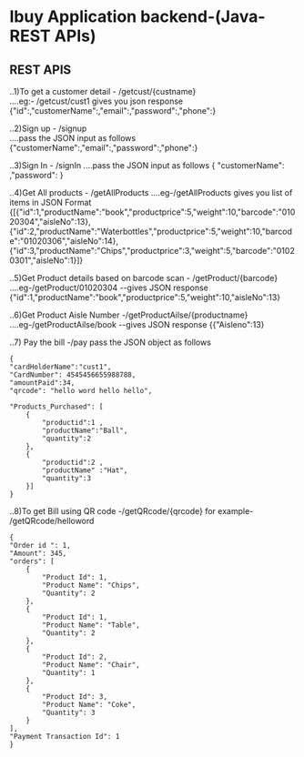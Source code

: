 # Ibuy Application backend-(Java-REST APIs)

## REST APIS

..1)To get a customer detail - /getcust/{custname}  
....eg:- /getcust/cust1 gives you json response {"id":,"customerName":,"email":,"password":,"phone":}


..2)Sign up - /signup  
....pass the JSON input as follows {"customerName":,"email":,"password":,"phone":}


..3)Sign In - /signIn
....pass the JSON input as follows { "customerName": ,"password": }


..4)Get All products - /getAllProducts
....eg-/getAllProducts  gives you list of items in JSON Format {[{"id":1,"productName":"book","productprice":5,"weight":10,"barcode":"01020304","aisleNo":13},{"id":2,"productName":"Waterbottles","productprice":5,"weight":10,"barcode":"01020306","aisleNo":14},{"id":3,"productName":"Chips","productprice":3,"weight":5,"barcode":"01020301","aisleNo":1}]}


..5)Get Product details based on barcode scan - /getProduct/{barcode}
....eg-/getProduct/01020304 --gives JSON response {"id":1,"productName":"book","productprice":5,"weight":10,"aisleNo":13}


..6)Get Product Aisle Number -/getProductAilse/{productname}
....eg-/getProductAilse/book --gives JSON response {{"Aisleno":13}


..7) Pay the bill -/pay pass the JSON object as follows 
	
	{
    "cardHolderName":"cust1",
    "CardNumber": 4545456655988788,
    "amountPaid":34,
    "qrcode": "hello word hello hello",
    
    "Products_Purchased": [
        {
            "productid":1 ,
            "productName":"Ball",
            "quantity":2
        },
        {
            "productid":2 ,
            "productName" :"Hat",
            "quantity":3
        }]
	}
	
..8)To get Bill using QR code -/getQRcode/{qrcode}     for example- /getQRcode/helloword

	{
    "Order id ": 1,
    "Amount": 345,
    "orders": [
        {
            "Product Id": 1,
            "Product Name": "Chips",
            "Quantity": 2
        },
        {
            "Product Id": 1,
            "Product Name": "Table",
            "Quantity": 2
        },
        {
            "Product Id": 2,
            "Product Name": "Chair",
            "Quantity": 1
        },
        {
            "Product Id": 3,
            "Product Name": "Coke",
            "Quantity": 3
        }
    ],
    "Payment Transaction Id": 1
	} 
	
	

